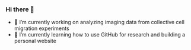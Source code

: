 ### Hi there 👋
- 🔭 I’m currently working on analyzing imaging data from collective cell migration experiments
- 🌱 I’m currently learning how to use GitHub for research and building a personal website

<!--
**frank-charbonier/frank-charbonier** is a ✨ _special_ ✨ repository because its `README.md` (this file) appears on your GitHub profile.

Here are some ideas to get you started:

- 🔭 I’m currently working on ...
- 🌱 I’m currently learning ...
- 👯 I’m looking to collaborate on ...
- 🤔 I’m looking for help with ...
- 💬 Ask me about ...
- 📫 How to reach me: ...
- 😄 Pronouns: ...
- ⚡ Fun fact: ...
-->
